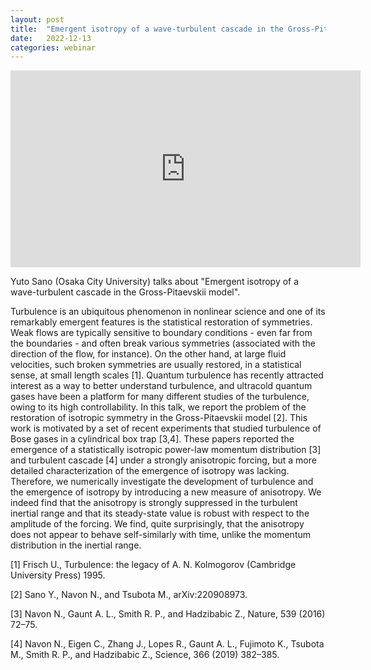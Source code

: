 ```yaml
---
layout: post
title:  "Emergent isotropy of a wave-turbulent cascade in the Gross-Pitaevskii model"
date:   2022-12-13
categories: webinar
---
```


<iframe width="560" height="315" src="https://www.youtube.com/embed/xeYp4O7nlh4" title="YouTube video player" frameborder="0" allow="accelerometer; autoplay; clipboard-write; encrypted-media; gyroscope; picture-in-picture" allowfullscreen></iframe>

Yuto Sano (Osaka City University) talks about "Emergent isotropy of a wave-turbulent cascade in the Gross-Pitaevskii model".


Turbulence is an ubiquitous phenomenon in nonlinear science and one of its remarkably emergent features is the statistical restoration of symmetries. Weak flows are typically sensitive to boundary conditions - even far from the boundaries - and often break various symmetries (associated with the direction of the flow, for instance). On the other hand, at large fluid velocities, such broken symmetries are usually restored, in a statistical sense, at small length scales [1]. 
Quantum turbulence has recently attracted interest as a way to better understand turbulence, and ultracold quantum gases have been a platform for many different studies of the turbulence, owing to its high controllability. In this talk, we report the problem of the restoration of isotropic symmetry in the Gross-Pitaevskii model [2]. This work is motivated by a set of recent experiments that studied turbulence of Bose gases in a cylindrical box trap [3,4]. These papers reported the emergence of a statistically isotropic power-law momentum distribution [3] and turbulent cascade [4] under a strongly anisotropic forcing, but a more detailed characterization of the emergence of isotropy was lacking. Therefore, we numerically investigate the development of turbulence and the emergence of isotropy by introducing a new measure of anisotropy. We indeed find that the anisotropy is strongly suppressed in the turbulent inertial range and that its steady-state value is robust with respect to the amplitude of the forcing. We find, quite surprisingly, that the anisotropy does not appear to behave self-similarly with time, unlike the momentum distribution in the inertial range.

[1] Frisch U., Turbulence: the legacy of A. N. Kolmogorov (Cambridge University Press) 1995.

[2] Sano Y., Navon N., and Tsubota M., arXiv:220908973.

[3] Navon N., Gaunt A. L., Smith R. P., and Hadzibabic Z., Nature, 539 (2016) 72–75.

[4] Navon N., Eigen C., Zhang J., Lopes R., Gaunt A. L., Fujimoto K., Tsubota M., Smith R. P., and Hadzibabic Z., Science, 366 (2019) 382–385.


